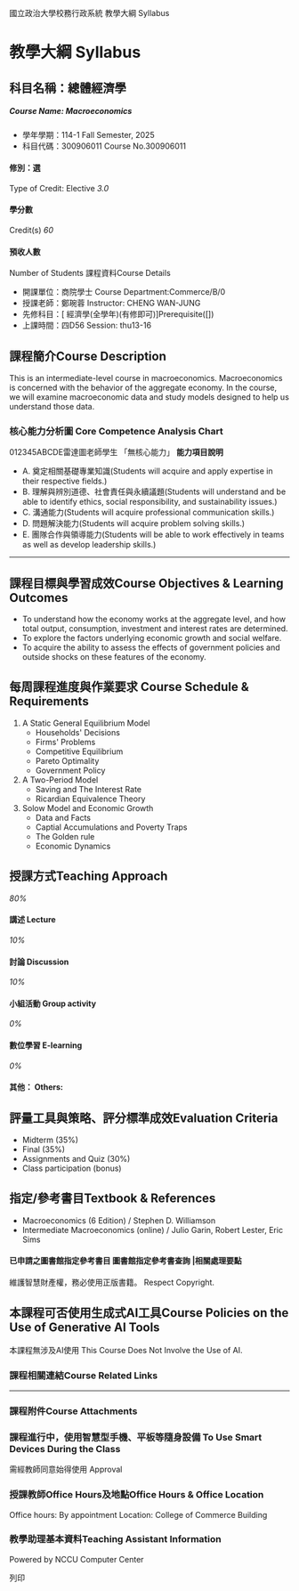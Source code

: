 國立政治大學校務行政系統 教學大綱 Syllabus
# 教學大綱 Syllabus
##  科目名稱：總體經濟學
#####  Course Name: Macroeconomics
  * 學年學期：114-1 Fall Semester, 2025 
  * 科目代碼：300906011 Course No.300906011


#### 修別：選
Type of Credit: Elective 
_3.0_
#### 學分數
Credit(s)
_60_
#### 預收人數
Number of Students
課程資料Course Details
  * 開課單位：商院學士 Course Department:Commerce/B/0 
  * 授課老師：鄭琬蓉 Instructor: CHENG WAN-JUNG 
  * 先修科目：[ 經濟學(全學年)(有修即可)]Prerequisite([])
  * 上課時間：四D56 Session: thu13-16


##  課程簡介Course Description
This is an intermediate-level course in macroeconomics. Macroeconomics is concerned with the behavior of the aggregate economy. In the course, we will examine macroeconomic data and study models designed to help us understand those data.
###  核心能力分析圖 Core Competence Analysis Chart
012345ABCDE雷達圖老師學生
「無核心能力」 
**能力項目說明**
  * A. 奠定相關基礎專業知識(Students will acquire and apply expertise in their respective fields.)
  * B. 理解與辨別道德、社會責任與永續議題(Students will understand and be able to identify ethics, social responsibility, and sustainability issues.)
  * C. 溝通能力(Students will acquire professional communication skills.)
  * D. 問題解決能力(Students will acquire problem solving skills.)
  * E. 團隊合作與領導能力(Students will be able to work effectively in teams as well as develop leadership skills.)


* * *
##  課程目標與學習成效Course Objectives & Learning Outcomes 
  * To understand how the economy works at the aggregate level, and how total output, consumption, investment and interest rates are determined.
  * To explore the factors underlying economic growth and social welfare.
  * To acquire the ability to assess the effects of government policies and outside shocks on these features of the economy.


##  每周課程進度與作業要求 Course Schedule & Requirements
  1. A Static General Equilibrium Model 
     * Households' Decisions
     * Firms' Problems
     * Competitive Equilibrium
     * Pareto Optimality
     * Government Policy
  2. A Two-Period Model 
     * Saving and The Interest Rate
     * Ricardian Equivalence Theory
  3. Solow Model and Economic Growth 
     * Data and Facts
     * Captial Accumulations and Poverty Traps
     * The Golden rule
     * Economic Dynamics


##  授課方式Teaching Approach
_80%_
####  講述 Lecture
_10%_
####  討論 Discussion
_10%_
####  小組活動 Group activity
_0%_
####  數位學習 E-learning
_0%_
####  其他： Others:
##  評量工具與策略、評分標準成效Evaluation Criteria
  * Midterm (35%)
  * Final (35%)
  * Assignments and Quiz (30%)
  * Class participation (bonus)


##  指定/參考書目Textbook & References
  * Macroeconomics (6 Edition) / Stephen D. Williamson
  * Intermediate Macroeconomics (online) / Julio Garin, Robert Lester, Eric Sims


  

####  已申請之圖書館指定參考書目  圖書館指定參考書查詢 |相關處理要點
維護智慧財產權，務必使用正版書籍。 Respect Copyright.
##  本課程可否使用生成式AI工具Course Policies on the Use of Generative AI Tools
本課程無涉及AI使用 This Course Does Not Involve the Use of AI.
###  課程相關連結Course Related Links
* * *
###  課程附件Course Attachments
###  課程進行中，使用智慧型手機、平板等隨身設備 To Use Smart Devices During the Class
需經教師同意始得使用  Approval
###  授課教師Office Hours及地點Office Hours & Office Location
Office hours: By appointment
Location: College of Commerce Building
###  教學助理基本資料Teaching Assistant Information
Powered by NCCU Computer Center
  
列印
